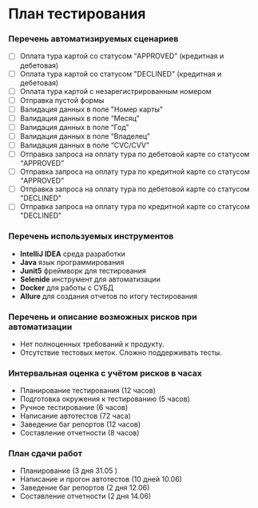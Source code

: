 # План тестирования
### Перечень автоматизируемых сценариев
  - [ ] Оплата тура картой со статусом “APPROVED” (кредитная и дебетовая)
  - [ ] Оплата тура картой со статусом "DECLINED" (кредитная и дебетовая)
  - [ ] Оплата тура картой с незарегистрированным номером
  - [ ] Отправка пустой формы
  - [ ] Валидация данных в поле "Номер карты"
  - [ ] Валидация данных в поле “Месяц”
  - [ ] Валидация данных в поле “Год”
  - [ ] Валидация данных в поле “Владелец”
  - [ ] Валидация данных в поле “CVC/CVV”
  - [ ] Отправка запроса на оплату тура по дебетовой карте со статусом “APPROVED”
  - [ ] Отправка запроса на оплату тура по кредитной карте со статусом “APPROVED”
  - [ ] Отправка запроса на оплату тура по дебетовой карте со статусом "DECLINED"
  - [ ] Отправка запроса на оплату тура по кредитной карте со статусом "DECLINED"
### Перечень используемых инструментов
- **IntelliJ IDEA** среда разработки
- **Java** язык программирования
- **Junit5** фреймворк для тестирования
- **Selenide** инструмент для автоматизации
- **Docker** для работы с СУБД
- **Allure** для создания отчетов по итогу тестирования
 ### Перечень и описание возможных рисков при автоматизации
- Нет полноценных требований к продукту.
- Отсутствие тестовых меток. Сложно поддерживать тесты.
 ### Интервальная оценка с учётом рисков в часах
- Планирование тестирования (12 часов)
- Подготовка окружения к тестированию (5 часов)
- Ручное тестирование (6 часов)
- Написание автотестов (72 часа)
- Заведение баг репортов (12 часов)
- Составление отчетности (8 часов)
 ### План сдачи работ
- Планирование (3 дня 31.05 )
- Написание и прогон автотестов (10 дней 10.06)
- Заведение баг репортов (2 дня 12.06)
- Составление отчетности (2 дня 14.06)
